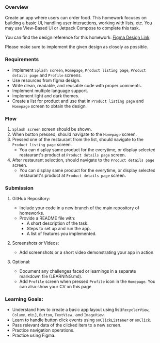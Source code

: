 ### Overview
Create an app where users can order food. This homework focuses on building a basic UI, handling user interactions, working with lists, etc. You may use View-Based UI or Jetpack Compose to complete this task.

You can find the design reference for this homework: [Figma Design Link](https://www.figma.com/design/R7oVjGHPOPHnYu1anTgpEE/%F0%9F%8D%94-Food-Ordering-App-UI-Kit-(Free)-(Community)-(Copy)?node-id=0-1&p=f&t=pdsA8FLGFyXSEwdB-0)

Please make sure to implement the given design as closely as possible.

### Requirements
- Implement `Splash screen`, `Homepage`, `Product listing page`, `Product details page` and `Profile` screens.
- Use resources from figma design. 
- Write clean, readable, and reusable code with proper comments.
- Implement multiple language support. 
- Implement light and dark themes.
- Create a list for product and use that in `Product listing page` and `Homepage` screen to obtain the design.

### Flow
1. `Splash screen` screen should be shown. 
2. When button pressed, should navigate to the `Homepage` screen. 
3. Pressed one of the restaurant from the list, should navigate to the `Product listing page` screen.
   - You can display same product for the everytime, or display selected restaurant's product at `Product details page` screen. 
4. After restaurant selection, should navigate to the `Product details page` screen. 
   - You can display same product for the everytime, or display selected restaurant's product at `Product details page` screen. 

### Submission
1. GitHub Repository:
   - Include your code in a new branch of the main repository of homeworks.
   - Provide a README file with:
     - A short description of the task.
     - Steps to set up and run the app.
     - A list of features you implemented.

2. Screenshots or Videos:
   - Add screenshots or a short video demonstrating your app in action.

3. Optional:
   - Document any challenges faced or learnings in a separate markdown file (LEARNING.md).
   - Add `Profile` screen when pressed `Profile` icon in the `Homepage`. You can also show your CV on this page

### Learning Goals:
- Understand how to create a basic app layout using list(`RecyclerView`, `Column`, etc.), `Button`, `TextView,` and `ImageView`.
- Learn to handle button click events using `onClickListener` or `onClick`.
- Pass relevant data of the clicked item to a new screen.
- Practice navigation operations.
- Practice using Figma.
